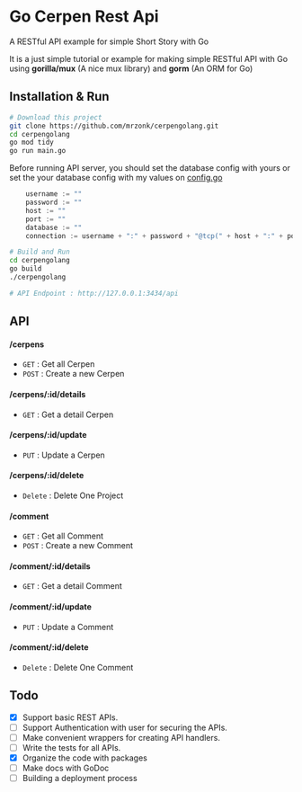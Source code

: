 # Go Cerpen Rest Api
A RESTful API example for simple Short Story with Go

It is a just simple tutorial or example for making simple RESTful API with Go using **gorilla/mux** (A nice mux library) and **gorm** (An ORM for Go)

## Installation & Run
```bash
# Download this project
git clone https://github.com/mrzonk/cerpengolang.git
cd cerpengolang
go mod tidy
go run main.go
```

Before running API server, you should set the database config with yours or set the your database config with my values on [config.go](https://github.com/mrzonk/cerpengolang/blob/master/config/database.go)
```go
	username := ""
	password := ""
	host := ""
	port := ""
	database := ""
	connection := username + ":" + password + "@tcp(" + host + ":" + port + ")/" + database + "?charset=utf8mb4&parseTime=True&loc=Local"

```

```bash
# Build and Run
cd cerpengolang
go build
./cerpengolang

# API Endpoint : http://127.0.0.1:3434/api
```



## API

#### /cerpens
* `GET` : Get all Cerpen
* `POST` : Create a new Cerpen

#### /cerpens/:id/details
* `GET` : Get a detail Cerpen

#### /cerpens/:id/update
* `PUT` : Update a Cerpen

#### /cerpens/:id/delete
* `Delete` : Delete One Project

#### /comment
* `GET` : Get all Comment
* `POST` : Create a new Comment

#### /comment/:id/details
* `GET` : Get a detail Comment

#### /comment/:id/update
* `PUT` : Update a Comment

#### /comment/:id/delete
* `Delete` : Delete One Comment

## Todo

- [x] Support basic REST APIs.
- [ ] Support Authentication with user for securing the APIs.
- [ ] Make convenient wrappers for creating API handlers.
- [ ] Write the tests for all APIs.
- [x] Organize the code with packages
- [ ] Make docs with GoDoc
- [ ] Building a deployment process 